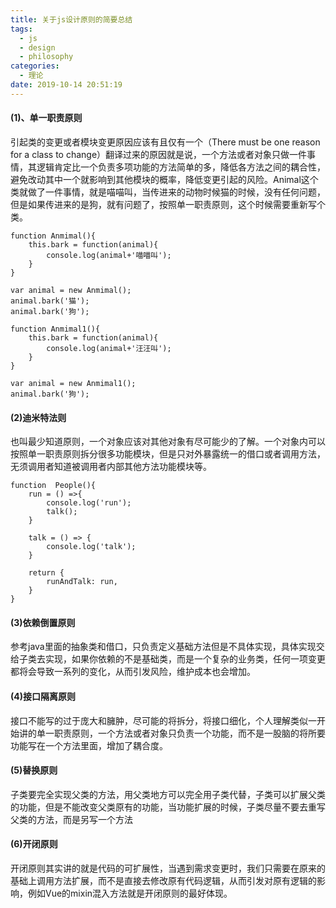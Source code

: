 ```yaml
---
title: 关于js设计原则的简要总结
tags:
  - js
  - design
  - philosophy
categories:
  - 理论
date: 2019-10-14 20:51:19
---
```


#### (1)、单一职责原则

引起类的变更或者模块变更原因应该有且仅有一个（There must be one reason for a class to change）翻译过来的原因就是说，一个方法或者对象只做一件事情，其逻辑肯定比一个负责多项功能的方法简单的多，降低各方法之间的耦合性，避免改动其中一个就影响到其他模块的概率，降低变更引起的风险。Animal这个类就做了一件事情，就是喵喵叫，当传进来的动物时候猫的时候，没有任何问题，但是如果传进来的是狗，就有问题了，按照单一职责原则，这个时候需要重新写个类。


    function Anmimal(){
        this.bark = function(animal){
            console.log(animal+'喵喵叫');
        }
    }

    var animal = new Anmimal();
    animal.bark('猫');
    animal.bark('狗');

    function Anmimal1(){
        this.bark = function(animal){
            console.log(animal+'汪汪叫');
        }
    }

    var animal = new Anmimal1();
    animal.bark('狗');


#### (2)迪米特法则

也叫最少知道原则，一个对象应该对其他对象有尽可能少的了解。一个对象内可以按照单一职责原则拆分很多功能模块，但是只对外暴露统一的借口或者调用方法，无须调用者知道被调用者内部其他方法功能模块等。

    function  People(){
        run = () =>{
            console.log('run');
            talk();
        }

        talk = () => {
            console.log('talk');
        }

        return {
            runAndTalk: run,
        }
    }


 
####  (3)依赖倒置原则

参考java里面的抽象类和借口，只负责定义基础方法但是不具体实现，具体实现交给子类去实现，如果你依赖的不是基础类，而是一个复杂的业务类，任何一项变更都将会导致一系列的变化，从而引发风险，维护成本也会增加。
  
#### (4)接口隔离原则

接口不能写的过于庞大和臃肿，尽可能的将拆分，将接口细化，个人理解类似一开始讲的单一职责原则，一个方法或者对象只负责一个功能，而不是一股脑的将所要功能写在一个方法里面，增加了耦合度。
 
#### (5)替换原则

子类要完全实现父类的方法，用父类地方可以完全用子类代替，子类可以扩展父类的功能，但是不能改变父类原有的功能，当功能扩展的时候，子类尽量不要去重写父类的方法，而是另写一个方法
 
#### (6)开闭原则

开闭原则其实讲的就是代码的可扩展性，当遇到需求变更时，我们只需要在原来的基础上调用方法扩展，而不是直接去修改原有代码逻辑，从而引发对原有逻辑的影响，例如Vue的mixin混入方法就是开闭原则的最好体现。
 
 





